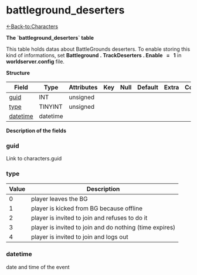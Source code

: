 # battleground\_deserters

[<-Back-to:Characters](database-characters.md)

**The \`battleground\_deserters\` table**

This table holds datas about BattleGrounds deserters. To enable storing this kind of informations, set **Battleground . TrackDeserters . Enable   =   1** in **worldserver.config** file.

**Structure**

| Field         | Type     | Attributes | Key | Null | Default | Extra | Comment |
|---------------|----------|------------|-----|------|---------|-------|---------|
| [guid][1]     | INT      | unsigned   |     |      |         |       |         |
| [type][2]     | TINYINT  | unsigned   |     |      |         |       |         |
| [datetime][3] | datetime |            |     |      |         |       |         |

[1]: #guid
[2]: #type
[3]: #datetime

**Description of the fields**

### guid

Link to characters.guid

### type

| Value | Description                                             |
|-------|---------------------------------------------------------|
| 0     | player leaves the BG                                    |
| 1     | player is kicked from BG because offline                |
| 2     | player is invited to join and refuses to do it          |
| 3     | player is invited to join and do nothing (time expires) |
| 4     | player is invited to join and logs out                  |

### datetime

date and time of the event
